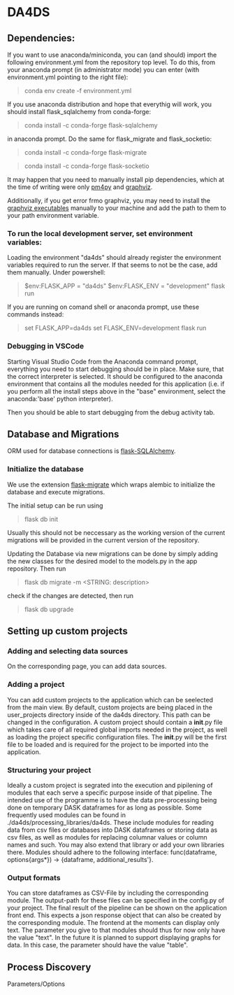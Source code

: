 # DA4DS

## Dependencies:
If you want to use anaconda/miniconda, you can (and should) import the following environment.yml from the repository top level. To do this, from your anaconda prompt (in administrator mode) you can enter (with environment.yml pointing to the right file):
> conda env create -f environment.yml

If you use anaconda distribution and hope that everythig will work, you should install flask_sqlalchemy from conda-forge:
> conda install -c conda-forge flask-sqlalchemy

in anaconda prompt. Do the same for flask_migrate and flask_socketio:

> conda install -c conda-forge flask-migrate

> conda install -c conda-forge flask-socketio

It may happen that you need to manually install pip dependencies, which at the time of writing were only [pm4py](https://pypi.org/project/pm4py/) and [graphviz](https://pypi.org/project/graphviz-python/).

Additionally, if you get error frmo graphviz, you may need to install the [graphviz executables](https://graphviz.gitlab.io/download/)  manually to your machine and add the path to them to your path environment variable.


### To run the local development server, set environment variables:

Loading the environment "da4ds" should already register the environment variables required to run the server. If that seems to not be the case, add them manually. Under powershell:

> $env:FLASK_APP = "da4ds"
> $env:FLASK_ENV = "development"
> flask run

If you are running on comand shell or anaconda prompt, use these commands instead:
> set FLASK_APP=da4ds
> set FLASK_ENV=development
> flask run

### Debugging in VSCode

Starting Visual Studio Code from the Anaconda command prompt, everything you need to start debugging should be in place. Make sure, that the correct interpreter is selected. It should be configured to the anaconda environment that contains all the modules needed for this application (i.e. if you perform all the install steps above in the "base" environment, select the anaconda:'base' python interpreter).

Then you should be able to start debugging from the debug activity tab.

## Database and Migrations

ORM used for database connections is [flask-SQLAlchemy](https://www.sqlalchemy.org/).

### Initialize the database
We use the extension [flask-migrate](https://anaconda.org/conda-forge/flask-migrate) which wraps alembic to initialize the database and execute migrations.

The initial setup can be run using
> flask db init

Usually this should not be neccessary as the working version of the current migrations will be provided in the current version of the repository.

Updating the Database via new migrations can be done by simply adding the new classes for the desired model to the models.py in the app repository. Then run
> flask db migrate -m <STRING: description>

check if the changes are detected, then run
> flask db upgrade

## Setting up custom projects

### Adding and selecting data sources
On the corresponding page, you can add data sources.

### Adding a project
You can add custom projects to the application which can be seelected from the main view.
By default, custom projects are being placed in the user_projects directory inside of the da4ds directory. This path can be changed in the configuration.
A custom project should contain a __init__.py file which takes care of all required global imports needed in the project, as well as loading the project specific configuration files. The __init__.py will be the first file to be loaded and is required for the project to be imported into the application.

### Structuring your project
Ideally a custom project is segrated into the execution and pipilening of modules that each serve a specific purpose inside of that pipeline. The intended use of the programme is to have the data pre-processing being done on temporary DASK dataframes for as long as possible.
Some frequently used modules can be found in ./da4ds/processing_libraries/da4ds. These include modules for reading data from csv files or databases into DASK dataframes or storing data as csv files, as well as modules for replacing columnar values or column names and such.
You may also extend that library or add your own libraries there.
Modules should adhere to the following interface: func(dataframe, options{args*}) -> {dataframe, additional_results'}.

### Output formats
You can store dataframes as CSV-File by including the corresponding module. The output-path for these files can be specified in the config.py of your project.
The final result of the pipeline can be shown on the application front end. This expects a json response object that can also be created by the corresponding module. The frontend at the moments can display only text. The parameter you give to that modules should thus for now only have the value "text". In the future it is planned to support displaying graphs for data. In this case, the parameter should have the value "table".

## Process Discovery
Parameters/Options